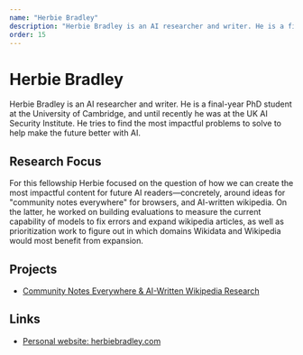 ```yaml
---
name: "Herbie Bradley"
description: "Herbie Bradley is an AI researcher and writer. He is a final-year PhD student at the University of Cambridge, and until recently he was at the UK AI Security Institute. He tries to find the most impactful problems to solve to help make the future better with AI."
order: 15
---
```


# Herbie Bradley

Herbie Bradley is an AI researcher and writer. He is a final-year PhD student at the University of Cambridge, and until recently he was at the UK AI Security Institute. He tries to find the most impactful problems to solve to help make the future better with AI.

## Research Focus

For this fellowship Herbie focused on the question of how we can create the most impactful content for future AI readers—concretely, around ideas for "community notes everywhere" for browsers, and AI-written wikipedia. On the latter, he worked on building evaluations to measure the current capability of models to fix errors and expand wikipedia articles, as well as prioritization work to figure out in which domains Wikidata and Wikipedia would most benefit from expansion.

## Projects

- [Community Notes Everywhere & AI-Written Wikipedia Research](https://docs.google.com/document/d/1KQsiF19t0QSoUQt72_yMTG-28m3kVGE2P8YxVxFeNwg/edit?usp=sharing)

## Links

- [Personal website: herbiebradley.com](https://herbiebradley.com)
